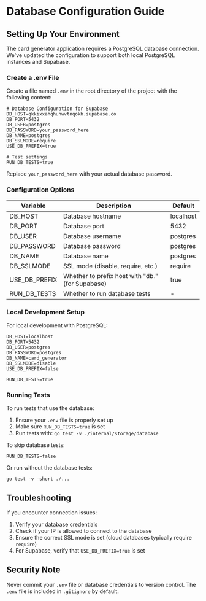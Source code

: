 # Database Configuration Guide

## Setting Up Your Environment

The card generator application requires a PostgreSQL database connection. We've updated the configuration to support both local PostgreSQL instances and Supabase.

### Create a .env File

Create a file named `.env` in the root directory of the project with the following content:

```
# Database Configuration for Supabase
DB_HOST=qkkixxahqhuhwvtnqokb.supabase.co
DB_PORT=5432
DB_USER=postgres
DB_PASSWORD=your_password_here
DB_NAME=postgres
DB_SSLMODE=require
USE_DB_PREFIX=true

# Test settings
RUN_DB_TESTS=true
```

Replace `your_password_here` with your actual database password.

### Configuration Options

| Variable | Description | Default |
|----------|-------------|---------|
| DB_HOST | Database hostname | localhost |
| DB_PORT | Database port | 5432 |
| DB_USER | Database username | postgres |
| DB_PASSWORD | Database password | postgres |
| DB_NAME | Database name | postgres |
| DB_SSLMODE | SSL mode (disable, require, etc.) | require |
| USE_DB_PREFIX | Whether to prefix host with "db." (for Supabase) | true |
| RUN_DB_TESTS | Whether to run database tests | - |

### Local Development Setup

For local development with PostgreSQL:

```
DB_HOST=localhost
DB_PORT=5432
DB_USER=postgres
DB_PASSWORD=postgres
DB_NAME=card_generator
DB_SSLMODE=disable
USE_DB_PREFIX=false

RUN_DB_TESTS=true
```

### Running Tests

To run tests that use the database:

1. Ensure your `.env` file is properly set up
2. Make sure `RUN_DB_TESTS=true` is set
3. Run tests with: `go test -v ./internal/storage/database`

To skip database tests:

```
RUN_DB_TESTS=false
```

Or run without the database tests:

```
go test -v -short ./...
```

## Troubleshooting

If you encounter connection issues:

1. Verify your database credentials
2. Check if your IP is allowed to connect to the database
3. Ensure the correct SSL mode is set (cloud databases typically require `require`)
4. For Supabase, verify that `USE_DB_PREFIX=true` is set

## Security Note

Never commit your `.env` file or database credentials to version control. The `.env` file is included in `.gitignore` by default.
